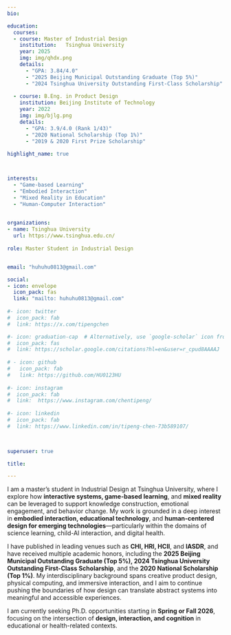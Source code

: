 ```yaml
---
bio: 

education:
  courses:
  - course: Master of Industrial Design
    institution:   Tsinghua University
    year: 2025   
    img: img/qhdx.png
    details:
      - "GPA: 3.84/4.0"
      - "2025 Beijing Municipal Outstanding Graduate (Top 5%)"
      - "2024 Tsinghua University Outstanding First-Class Scholarship"
    
  - course: B.Eng. in Product Design
    institution: Beijing Institute of Technology
    year: 2022
    img: img/bjlg.png
    details:
      - "GPA: 3.9/4.0 (Rank 1/43)"
      - "2020 National Scholarship (Top 1%)"
      - "2019 & 2020 First Prize Scholarship"
    
highlight_name: true



interests:
  - "Game-based Learning"
  - "Embodied Interaction"
  - "Mixed Reality in Education"
  - "Human-Computer Interaction"

 
organizations:
- name: Tsinghua University
  url: https://www.tsinghua.edu.cn/
  
role: Master Student in Industrial Design


email: "huhuhu0813@gmail.com"

social:
- icon: envelope
  icon_pack: fas
  link: "mailto: huhuhu0813@gmail.com"
  
#- icon: twitter
#  icon_pack: fab
#  link: https://x.com/tipengchen

#- icon: graduation-cap  # Alternatively, use `google-scholar` icon from `ai` icon pack
#  icon_pack: fas
#  link: https://scholar.google.com/citations?hl=en&user=r_cpud8AAAAJ
  
# - icon: github
#   icon_pack: fab
#   link: https://github.com/HU0123HU
  
#- icon: instagram
#  icon_pack: fab
#  link:  https://www.instagram.com/chentipeng/
  
#- icon: linkedin
#  icon_pack: fab
#  link: https://www.linkedin.com/in/tipeng-chen-73b589107/
    


superuser: true

title: 

---
```


I am a master’s student in Industrial Design at Tsinghua University, where I explore how **interactive systems, game-based learning**, and **mixed reality** can be leveraged to support knowledge construction, emotional engagement, and behavior change. My work is grounded in a deep interest in **embodied interaction, educational technology**, and **human-centered design for emerging technologies**—particularly within the domains of science learning, child-AI interaction, and digital health.

I have published in leading venues such as **CHI, HRI, HCII**, and **IASDR**, and have received multiple academic honors, including the **2025 Beijing Municipal Outstanding Graduate (Top 5%), 2024 Tsinghua University Outstanding First-Class Scholarship**, and the **2020 National Scholarship (Top 1%)**. My interdisciplinary background spans creative product design, physical computing, and immersive interaction, and I aim to continue pushing the boundaries of how design can translate abstract systems into meaningful and accessible experiences.

I am currently seeking Ph.D. opportunities starting in **Spring or Fall 2026**, focusing on the intersection of **design, interaction, and cognition** in educational or health-related contexts.
